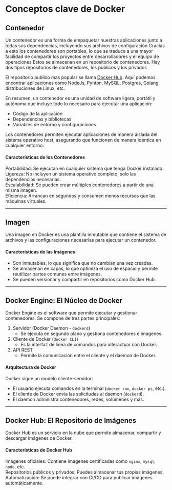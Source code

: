 # **Conceptos clave de Docker**

## **Contenedor**

Un contenedor es una forma de empaquetar nuestras aplicaciones junto a todas sus dependencias, incluyendo sus archivos de configuración 
Gracias a esto los contenedores son portables, lo que se traduce a una mayor facilidad de compartir los proyectos entre desarrolladores y el equipo de operaciones 
Estos se almacenan en un repositorio de contenedores. Hay dos tipos  repositorios de contenedores, los públicos y los privados 

El repositorio publico mas popular se llama [Docker Hub](https://hub.docker.com/). Aquí podemos encontrar aplicaciones como NodeJs, Pyhton, MySQL, Postgres, Golang, distribuciones de Linux, etc.

En resumen, un contenedor es una unidad de software ligera, portátil y autónoma que incluye todo lo necesario para ejecutar una aplicación:  
- Código de la aplicación  
- Dependencias y bibliotecas  
- Variables de entorno y configuraciones  

Los contenedores permiten ejecutar aplicaciones de manera aislada del sistema operativo host, asegurando que funcionen de manera idéntica en cualquier entorno.  

#### Características de los Contenedores  

Portabilidad: Se ejecutan en cualquier sistema que tenga Docker instalado.  
Ligereza: No incluyen un sistema operativo completo, solo las dependencias necesarias.  
Escalabilidad: Se pueden crear múltiples contenedores a partir de una misma imagen.  
Eficiencia: Arrancan en segundos y consumen menos recursos que las máquinas virtuales.  

---
## **Imagen**  

Una imagen en Docker es una plantilla inmutable que contiene el sistema de archivos y las configuraciones necesarias para ejecutar un contenedor.  

#### Características de las Imágenes  

* Son inmutables, lo que significa que no cambian una vez creadas.  
* Se almacenan en capas, lo que optimiza el uso de espacio y permite reutilizar partes comunes entre imágenes.  
* Se pueden versionar y compartir en repositorios como Docker Hub.  

---
## **Docker Engine: El Núcleo de Docker**

Docker Engine es el software que permite ejecutar y gestionar contenedores. Se compone de tres partes principales:

1. Servidor (Docker Daemon - `dockerd`)
    - Se ejecuta en segundo plano y gestiona contenedores e imágenes.
2. Cliente de Docker (`docker CLI`)
    - Es la interfaz de línea de comandos para interactuar con Docker.
3. API REST
    - Permite la comunicación entre el cliente y el daemon de Docker.

#### Arquitectura de Docker

Docker sigue un modelo cliente-servidor:
- El usuario ejecuta comandos en la terminal (`docker run`, `docker ps`, etc.).
- El cliente de Docker envía las solicitudes al daemon (`dockerd`).    
- El daemon administra contenedores, redes, volúmenes y más.

---
## **Docker Hub: El Repositorio de Imágenes**

Docker Hub es un servicio en la nube que permite almacenar, compartir y descargar imágenes de Docker.
#### Características de Docker Hub

Imágenes oficiales: Contiene imágenes certificadas como `nginx`, `mysql`, `node`, etc.  
Repositorios públicos y privados: Puedes almacenar tus propias imágenes.  
Automatización: Se puede integrar con CI/CD para publicar imágenes automáticamente.

